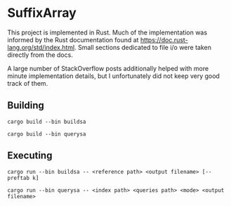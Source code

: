 # SuffixArray
This project is implemented in Rust. Much of the implementation was informed by the Rust documentation found at https://doc.rust-lang.org/std/index.html. Small sections dedicated to file i/o were taken directly from the docs.

A large number of StackOverflow posts additionally helped with more minute implementation details, but I unfortunately did not keep very good track of them.

## Building
```
cargo build --bin buildsa
```

```
cargo build --bin querysa
```

## Executing
```
cargo run --bin buildsa -- <reference path> <output filename> [--preftab k]
```
```
cargo run --bin querysa -- <index path> <queries path> <mode> <output filename>
```
